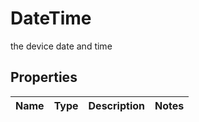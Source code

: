 

# DateTime

the device date and time

## Properties

| Name | Type | Description | Notes |
|------------ | ------------- | ------------- | -------------|



